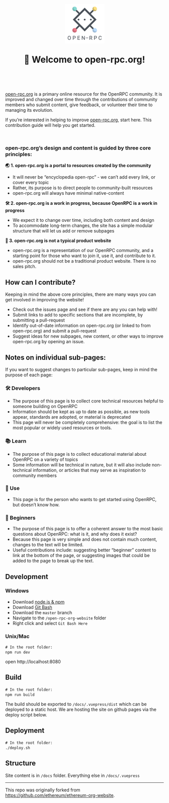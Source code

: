 <h1 align="center" style="margin-top: 1em; margin-bottom: 3em;">
  <p><a href="https://open-rpc.org"><img alt="open-rpc logo" src="./open-rpc-logo.png" alt="open-rpc.org" width="125"></a></p>
  <p>👋 Welcome to open-rpc.org!</p>
</h1>

[open-rpc.org](https://open-rpc.org) is a primary online resource for the OpenRPC community. It is improved and changed over time through the contributions of community members who submit content, give feedback, or volunteer their time to managing its evolution.

If you’re interested in helping to improve [open-rpc.org](https://open-rpc.org), start here. This contribution guide will help you get started.

<br>

### open-rpc.org’s design and content is guided by three core principles:

**🌏 1. open-rpc.org is a portal to resources created by the community**
  - It will never be “encyclopedia open-rpc” - we can’t add every link, or cover every topic
  - Rather, its purpose is to direct people to community-built resources
  - open-rpc.org will always have minimal native-content

**🛠 2. open-rpc.org is a work in progress, because OpenRPC is a work in progress**
  - We expect it to change over time, including both content and design
  - To accommodate long-term changes, the site has a simple modular structure that will let us add or remove subpages

**🧙 3. open-rpc.org is not a typical product website**
  - open-rpc.org is a representation of our OpenRPC community, and a starting point for those who want to join it, use it, and contribute to it.
  - open-rpc.org should not be a traditional product website. There is no sales pitch.

## How can I contribute?

Keeping in mind the above core principles, there are many ways you can get involved in improving the website!

- Check out the issues page and see if there are any you can help with!
- Submit links to add to specific sections that are incomplete, by submitting a pull-request
- Identify out-of-date information on open-rpc.org (or linked to from open-rpc.org) and submit a pull-request
- Suggest ideas for new subpages, new content, or other ways to improve open-rpc.org by opening an issue.


## Notes on individual sub-pages:

If you want to suggest changes to particular sub-pages, keep in mind the purpose of each page:

### 🛠 Developers

- The purpose of this page is to collect core technical resources helpful to someone building on OpenRPC
- Information should be kept as up to date as possible, as new tools appear, standards are adopted, or material is deprecated
- This page will never be completely comprehensive: the goal is to list the most popular or widely used resources or tools.

### 📚 Learn

- The purpose of this page is to collect educational material about OpenRPC on a variety of topics
- Some information will be technical in nature, but it will also include non-technical information, or articles that may serve as inspiration to community members

### 📱 Use

- This page is for the person who wants to get started using OpenRPC, but doesn’t know how.

### 👋 Beginners

- The purpose of this page is to offer a coherent answer to the most basic questions about OpenRPC: what is it, and why does it exist?
- Because this page is very simple and does not contain much content, changes to the text will be limited.
- Useful contributions include: suggesting better “beginner” content to link at the bottom of the page, or suggesting images that could be added to the page to break up the text.



## Development

### Windows
- Download [node.js & npm](https://nodejs.org/en/download/)
- Download [Git Bash](https://git-scm.com/downloads)
- Download the `master` branch
- Navigate to the `/open-rpc-org-website` folder
- Right click and select `Git Bash Here`

### Unix/Mac
```
# In the root folder:
npm run dev
```
open http://localhost:8080

## Build
```
# In the root folder:
npm run build
```

The build should be exported to `/docs/.vuepress/dist` which can be deployed to a static host. We are hosting the site on github pages via the deploy script below.


## Deployment
```
# In the root folder:
./deploy.sh
```

## Structure
Site content is in `/docs` folder. Everything else in `/docs/.vuepress`

---

This repo was originally forked from https://github.com/ethereum/ethereum-org-website.

